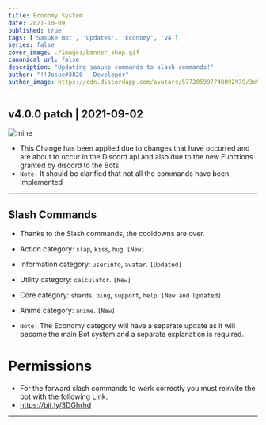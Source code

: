 ```yaml
---
title: Economy System
date: 2021-10-09
published: true
tags: ['Sasuke Bot', 'Updates', 'Economy', 'v4']
series: false
cover_image: ./images/banner_shop.gif
canonical_url: false
description: "Updating sasuke commands to slash commands!"
author: "!!Josue#3820 - Developer"
author_image: https://cdn.discordapp.com/avatars/577205997748092939/3e90059aa304d5dbb6cfe05fcdbcea84.webp?size=1024
---
```


## v4.0.0 patch | 2021-09-02

![mine](https://cdn.discordapp.com/attachments/686701684235305012/896563209274814504/Screenshot_26.png)

- This Change has been applied due to changes that have occurred and are about to occur in the Discord api and also due to the new Functions granted by discord to the Bots.
- `Note:` It should be clarified that not all the commands have been implemented

---

## Slash Commands
- Thanks to the Slash commands, the cooldowns are over.

- Action category: `slap`, `kiss`, `hug`. `[New]`
- Information category: `userinfo`, `avatar`. `[Updated]`
- Utility category: `calculator`. `[New]`
- Core category: `shards`, `ping`, `support`, `help`. `[New and Updated]`
- Anime category: `anime`. `[New]`

- `Note:` The Economy category will have a separate update as it will become the main Bot system and a separate explanation is required.

# Permissions

- For the forward slash commands to work correctly you must reinvite the bot with the following Link: 
- https://bit.ly/3DGhrhd

---


